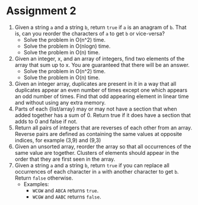 # Assignment 2
1. Given a string `a` and a string `b`, return `true` if `a` is an anagram of `b`. That is, can you reorder the characters of `a` to get `b` or vice-versa?
	* Solve the problem in O(n^2) time.
	* Solve the problem in O(nlogn) time.
	* Solve the problem in O(n) time.
2. Given an integer, x, and an array of integers, find two elements of the array that sum up to x. You are guaranteed that there will be an answer. 
	* Solve the problem in O(n^2) time.
	* Solve the problem in O(n) time.
3. Given an integer array, duplicates are present in it in a way that all duplicates appear an even number of times except one which appears an odd number of times. Find that odd appearing element in linear time and without using any extra memory.
4. Parts of each {list/array} may or may not have a section that when added together has a sum of 0. Return true if it does have a section that adds to 0 and false if not.
5. Return all pairs of integers that are reverses of each other from an array. Reverse pairs are defined as containing the same values at opposite indices, for example (3,9) and (9,3)
6. Given an unsorted array, reorder the array so that all occurrences of the same value are together. Clusters of elements should appear in the order that they are first seen in the array.
7. Given a string `a` and a string `b`, return `true` if you can replace all occurrences of each character in `a` with another character to get `b`. Return `false` otherwise.
	* Examples: 
		* `WCGW` and `ABCA` returns `true`.
		* `WCGW` and `AABC` returns `false`.
